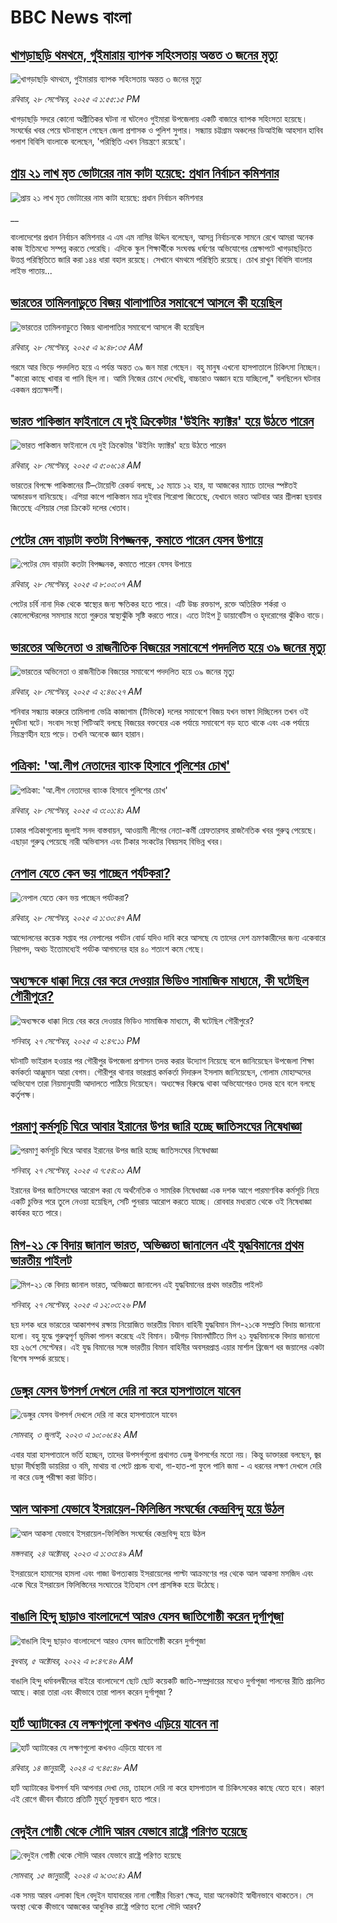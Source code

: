 # BBC News বাংলা## [খাগড়াছড়ি থমথমে, গুইমারায় ব্যাপক সহিংসতায় অন্তত ৩ জনের মৃত্যু ](https://www.bbc.com/bengali/articles/crl54157lrro?at_medium=RSS&at_campaign=rss?at_campaign=githubrss)![খাগড়াছড়ি থমথমে, গুইমারায় ব্যাপক সহিংসতায় অন্তত ৩ জনের মৃত্যু ](https://ichef.bbci.co.uk/ace/ws/240/cpsprodpb/beac/live/e9d31480-9c65-11f0-928c-71dbb8619e94.jpg)_রবিবার, ২৮ সেপ্টেম্বর, ২০২৫ এ ১:৫৫:১৫ PM_খাগড়াছড়ি সদরে কোনো অপ্রীতিকর ঘটনা না ঘটলেও গুইমারা উপজেলায় একটি বাজারে ব্যাপক  সহিংসতা হয়েছে। সংঘর্ষের খবর পেয়ে ঘটনাস্থলে গেছেন জেলা প্রশাসক ও পুলিশ সুপার। সন্ধ্যায় চট্টগ্রাম অঞ্চলের ডিআইজি আহসান হাবিব পলাশ বিবিসি বাংলাকে বলেছেন, 'পরিস্থিতি এখন নিয়ন্ত্রণে রয়েছে'।## [প্রায় ২১ লাখ মৃত ভোটারের নাম কাটা হয়েছে: প্রধান নির্বাচন কমিশনার](https://www.bbc.co.uk/bengali/live/c0q73549jvvt?at_medium=RSS&at_campaign=rss?at_campaign=githubrss)![প্রায় ২১ লাখ মৃত ভোটারের নাম কাটা হয়েছে: প্রধান নির্বাচন কমিশনার](https://ichef.bbci.co.uk/ace/standard/240/cpsprodpb/7cb5/live/61a51f80-9c7a-11f0-92db-77261a15b9d2.jpg)__বাংলাদেশের প্রধান নির্বাচন কমিশনার এ এম এম নাসির উদ্দিন বলেছেন, আসন্ন নির্বাচনকে সামনে রেখে আমরা অনেক কাজ ইতিমধ্যে সম্পন্ন করতে পেরেছি। এদিকে  স্কুল শিক্ষার্থীকে সংঘবদ্ধ ধর্ষণের অভিযোগের প্রেক্ষাপটে খাগড়াছড়িতে উত্তপ্ত পরিস্থিতিতে জারি করা ১৪৪ ধারা বহাল রয়েছে। সেখানে থমথমে পরিস্থিতি রয়েছে। চোখ রাখুন বিবিসি বাংলার লাইভ পাতায়...## [ভারতের তামিলনাড়ুতে বিজয় থালাপাতির সমাবেশে আসলে কী হয়েছিল](https://www.bbc.com/bengali/articles/c62zgwnpxy2o?at_medium=RSS&at_campaign=rss?at_campaign=githubrss)![ভারতের তামিলনাড়ুতে বিজয় থালাপাতির সমাবেশে আসলে কী হয়েছিল](https://ichef.bbci.co.uk/ace/ws/240/cpsprodpb/4545/live/44ac7b00-9c4b-11f0-82b3-31d97f4e1ffa.jpg)_রবিবার, ২৮ সেপ্টেম্বর, ২০২৫ এ ৯:৪৮:৩৫ AM_গরমে আর ভিড়ে পদদলিত হয়ে এ পর্যন্ত অন্তত ৩৯ জন মারা গেছেন। বহু মানুষ এখনাে হাসপাতালে চিকিৎসা নিচ্ছেন। "কারো কাছে খাবার বা পানি ছিল না। আমি নিজের চোখে দেখেছি, বাচ্চারাও অজ্ঞান হয়ে যাচ্ছিলো," বলছিলেন ঘটনার একজন প্রত্যক্ষদর্শী।## [ভারত পাকিস্তান ফাইনালে যে দুই ক্রিকেটার 'উইনিং ফ্যাক্টর' হয়ে উঠতে পারেন](https://www.bbc.com/bengali/articles/c3rvz8w4814o?at_medium=RSS&at_campaign=rss?at_campaign=githubrss)![ভারত পাকিস্তান ফাইনালে যে দুই ক্রিকেটার 'উইনিং ফ্যাক্টর' হয়ে উঠতে পারেন](https://ichef.bbci.co.uk/ace/ws/240/cpsprodpb/13a5/live/a24673a0-9bd9-11f0-a5d8-b7aec58e273f.jpg)_রবিবার, ২৮ সেপ্টেম্বর, ২০২৫ এ ৫:০৬:১৪ AM_ভারতের বিপক্ষে পাকিস্তানের টি–টোয়েন্টি রেকর্ড বলছে, ১৫ ম্যাচে ১২ হার, যা আজকের ম্যাচে তাদের স্পষ্টতই আন্ডারডগ বানিয়েছে। এশিয়া কাপে পাকিস্তান মাত্র দুইবার শিরোপা জিতেছে, যেখানে ভারত আটবার আর শ্রীলঙ্কা ছয়বার জিতেছে এশিয়ার সেরা ক্রিকেট দলের খেতাব।## [পেটের মেদ বাড়াটা কতটা বিপজ্জনক, কমাতে পারেন যেসব উপায়ে](https://www.bbc.com/bengali/articles/crev57jjddwo?at_medium=RSS&at_campaign=rss?at_campaign=githubrss)![পেটের মেদ বাড়াটা কতটা বিপজ্জনক, কমাতে পারেন যেসব উপায়ে](https://ichef.bbci.co.uk/ace/ws/240/cpsprodpb/5f2b/live/265c4bb0-774f-11f0-a20f-3b86f375586a.jpg)_রবিবার, ২৮ সেপ্টেম্বর, ২০২৫ এ ৮:০০:০৭ AM_পেটের চর্বি নানা দিক থেকে স্বাস্থ্যের জন্য ক্ষতিকর হতে পারে। এটি উচ্চ রক্তচাপ, রক্তে অতিরিক্ত শর্করা ও কোলেস্টেরলের সমস্যার মতো গুরুতর স্বাস্থ্যঝুঁকি সৃষ্টি করতে পারে। এতে টাইপ টু ডায়াবেটিস ও হৃদরোগের ঝুঁকিও বাড়ে।## [ভারতের অভিনেতা ও রাজনীতিক বিজয়ের সমাবেশে পদদলিত হয়ে ৩৯ জনের মৃত্যু](https://www.bbc.com/bengali/articles/cdjzm2438wno?at_medium=RSS&at_campaign=rss?at_campaign=githubrss)![ভারতের অভিনেতা ও রাজনীতিক বিজয়ের সমাবেশে পদদলিত হয়ে ৩৯ জনের মৃত্যু](https://ichef.bbci.co.uk/ace/ws/240/cpsprodpb/a4d6/live/0ea448b0-9c11-11f0-b741-177e3e2c2fc7.jpg)_রবিবার, ২৮ সেপ্টেম্বর, ২০২৫ এ ২:৪৬:২৭ AM_শনিবার সন্ধ্যায় কারুরে তামিলাগা ভেত্রি কাজাগাম (টিভিকে) দলের সমাবেশে বিজয় যখন ভাষণ দিচ্ছিলেন তখন ওই দুর্ঘটনা ঘটে। সংবাদ সংস্থা পিটিআই বলছে বিজয়ের বক্তব্যের এক পর্যায়ে সমাবেশে বড় হতে থাকে এবং এক পর্যায়ে নিয়ন্ত্রণহীন হয়ে পড়ে। তখনি অনেকে জ্ঞান হারান।## [পত্রিকা: 'আ.লীগ নেতাদের ব্যাংক হিসাবে পুলিশের চোখ'](https://www.bbc.com/bengali/articles/c7403dl1vjvo?at_medium=RSS&at_campaign=rss?at_campaign=githubrss)![পত্রিকা: 'আ.লীগ নেতাদের ব্যাংক হিসাবে পুলিশের চোখ'](https://ichef.bbci.co.uk/ace/ws/240/cpsprodpb/b7fd/live/dcad88b0-9c12-11f0-9e4d-596b7dbb7ada.jpg)_রবিবার, ২৮ সেপ্টেম্বর, ২০২৫ এ ৩:০১:৪১ AM_ঢাকার পত্রিকাগুলোয় জুলাই সনদ বাস্তবায়ন, আওয়ামী লীগের নেতা-কর্মী গ্রেফতারসহ রাজনৈতিক খবর গুরুত্ব পেয়েছে। এছাড়া গুরুত্ব পেয়েছে নারী অভিবাসন এবং টিকার সংকটের বিষয়সহ বিভিন্ন খবর।## [নেপাল যেতে কেন ভয় পাচ্ছেন পর্যটকরা?](https://www.bbc.com/bengali/articles/cvg41k70xwjo?at_medium=RSS&at_campaign=rss?at_campaign=githubrss)![নেপাল যেতে কেন ভয় পাচ্ছেন পর্যটকরা?](https://ichef.bbci.co.uk/ace/ws/240/cpsprodpb/d589/live/7a1384e0-9ad0-11f0-928c-71dbb8619e94.jpg)_রবিবার, ২৮ সেপ্টেম্বর, ২০২৫ এ ১:৩০:৪৭ AM_আন্দোলনের কয়েক সপ্তাহ পর নেপালের পর্যটন বোর্ড যদিও দাবি করে আসছে যে তাদের দেশ ভ্রমণকারীদের জন্য একেবারে নিরাপদ, অথচ ইতোমধ্যেই পর্যটক আগমনের হার ৪০ শতাংশ কমে গেছে।## [অধ্যক্ষকে ধাক্কা দিয়ে বের করে দেওয়ার ভিডিও সামাজিক মাধ্যমে, কী ঘটেছিল গৌরীপুরে?](https://www.bbc.com/bengali/articles/cx2j484gdgko?at_medium=RSS&at_campaign=rss?at_campaign=githubrss)![অধ্যক্ষকে ধাক্কা দিয়ে বের করে দেওয়ার ভিডিও সামাজিক মাধ্যমে, কী ঘটেছিল গৌরীপুরে?](https://ichef.bbci.co.uk/ace/ws/240/cpsprodpb/75ba/live/cf7473b0-9ba5-11f0-b7a8-4f368f70612e.jpg)_শনিবার, ২৭ সেপ্টেম্বর, ২০২৫ এ ২:৪৭:১১ PM_ঘটনাটি ভাইরাল হওয়ার পর গৌরীপুর উপজেলা প্রশাসন তদন্ত করার উদ্যোগ নিয়েছে বলে জানিয়েছেন উপজেলা শিক্ষা কর্মকর্তা আঞ্জুমান আরা বেগম। গৌরীপুর থানার ভারপ্রাপ্ত কর্মকর্তা দিদারুল ইসলাম জানিয়েছেন, গোলাম মোহাম্মদের অভিযোগ তারা নিয়মানুযায়ী আদালতে পাঠিয়ে দিয়েছেন। অধ্যক্ষের বিরুদ্ধে থাকা অভিযোগেরও তদন্ত হবে বলে বলছে কর্তৃপক্ষ।## [পরমাণু কর্মসূচি ঘিরে আবার ইরানের উপর জারি হচ্ছে জাতিসংঘের নিষেধাজ্ঞা](https://www.bbc.com/bengali/articles/c5yk4ylld0ko?at_medium=RSS&at_campaign=rss?at_campaign=githubrss)![পরমাণু কর্মসূচি ঘিরে আবার ইরানের উপর জারি হচ্ছে জাতিসংঘের নিষেধাজ্ঞা](https://ichef.bbci.co.uk/ace/ws/240/cpsprodpb/7321/live/45610dc0-9b76-11f0-92db-77261a15b9d2.jpg)_শনিবার, ২৭ সেপ্টেম্বর, ২০২৫ এ ৭:৫৪:০১ AM_ইরানের উপর জাতিসংঘের আরোপ করা যে অর্থনৈতিক ও সামরিক নিষেধাজ্ঞা এক দশক আগে পারমাণবিক কর্মসূচি নিয়ে একটি চুক্তির পরে তুলে নেওয়া হয়েছিল, সেটি পুনরায় আরোপ করতে যাচ্ছে। রোববার মধ্যরাত থেকে ওই নিষেধাজ্ঞা কার্যকর হতে পারে।## [মিগ-২১ কে বিদায় জানাল ভারত, অভিজ্ঞতা জানালেন এই যুদ্ধবিমানের প্রথম ভারতীয় পাইলট](https://www.bbc.com/bengali/articles/c059vj705qno?at_medium=RSS&at_campaign=rss?at_campaign=githubrss)![মিগ-২১ কে বিদায় জানাল ভারত, অভিজ্ঞতা জানালেন এই যুদ্ধবিমানের প্রথম ভারতীয় পাইলট](https://ichef.bbci.co.uk/ace/ws/240/cpsprodpb/d3a7/live/2c1ca060-9b83-11f0-b741-177e3e2c2fc7.jpg)_শনিবার, ২৭ সেপ্টেম্বর, ২০২৫ এ ১২:০৩:২৬ PM_ছয় দশক ধরে ভারতের আকাশপথ রক্ষায় নিয়োজিত ভারতীয় বিমান বাহিনী যুদ্ধবিমান মিগ-২১কে সম্প্রতি বিদায় জানানো হলো। বহু যুদ্ধে গুরুত্বপূর্ণ ভূমিকা পালন করেছে এই বিমান।
 চণ্ডীগড় বিমানঘাঁটিতে মিগ ২১ যুদ্ধবিমানকে বিদায় জানানো হয় ২৬শে সেপ্টেম্বর।  এই যুদ্ধ বিমানের সঙ্গে ভারতীয় বিমান বাহিনীর অবসরপ্রাপ্ত এয়ার মার্শাল ব্রিজেশ ধর জয়ালের একটা বিশেষ সম্পর্ক রয়েছে।## [ডেঙ্গুর যেসব উপসর্গ দেখলে দেরি না করে হাসপাতালে যাবেন](https://www.bbc.com/bengali/articles/c72xp58p435o?at_medium=RSS&at_campaign=rss?at_campaign=githubrss)![ডেঙ্গুর যেসব উপসর্গ দেখলে দেরি না করে হাসপাতালে যাবেন](https://ichef.bbci.co.uk/ace/ws/240/cpsprodpb/55de/live/89449250-1973-11ee-a5ed-f9fe36f3a415.jpg)_সোমবার, ৩ জুলাই, ২০২৩ এ ১০:০৬:৪২ AM_এবার যারা হাসপাতালে ভর্তি হচ্ছেন, তাদের উপসর্গগুলো  প্রথাগত ডেঙ্গু উপসর্গের মতো নয়। কিন্তু ডাক্তাররা বলছেন, জ্বর ছাড়া দীর্ঘস্থায়ী ডায়রিয়া ও বমি, মাথায় বা পেটে প্রচন্ড ব্যথা, গা-হাত-পা ফুলে পানি জমা - এ ধরনের লক্ষণ দেখলে দেরি না করে ডেঙ্গু পরীক্ষা করা উচিত।## [আল আকসা যেভাবে ইসরায়েল-ফিলিস্তিন সংঘর্ষের কেন্দ্রবিন্দু হয়ে উঠল](https://www.bbc.com/bengali/articles/cw9v2vr7jdpo?at_medium=RSS&at_campaign=rss?at_campaign=githubrss)![আল আকসা যেভাবে ইসরায়েল-ফিলিস্তিন সংঘর্ষের কেন্দ্রবিন্দু হয়ে উঠল](https://ichef.bbci.co.uk/ace/ws/240/cpsprodpb/29c7/live/de7fe310-71b0-11ee-b315-7d1db3f558c6.jpg)_মঙ্গলবার, ২৪ অক্টোবর, ২০২৩ এ ১:৩৩:৪৯ AM_ইসরায়েলে হামাসের হামলা এবং গাজা উপত্যকায় ইসরায়েলের পাল্টা আক্রমণের পর থেকে আল আকসা মসজিদ এবং একে ঘিরে ইসরায়েল ফিলিস্তিনের সংঘাতের ইতিহাস বেশ প্রাসঙ্গিক হয়ে উঠেছে।## [বাঙালি হিন্দু ছাড়াও বাংলাদেশে আরও যেসব জাতিগোষ্ঠী করেন দুর্গাপূজা](https://www.bbc.com/bengali/news-63121153?at_medium=RSS&at_campaign=rss?at_campaign=githubrss)![বাঙালি হিন্দু ছাড়াও বাংলাদেশে আরও যেসব জাতিগোষ্ঠী করেন দুর্গাপূজা](https://ichef.bbci.co.uk/ace/standard/240/cpsprodpb/85EF/production/_126978243_tripura.jpg)_বুধবার, ৫ অক্টোবর, ২০২২ এ ৮:৪৭:৪৬ AM_বাঙালি হিন্দু ধর্মাবলম্বীদের বাইরে বাংলাদেশে ছোট ছোট কয়েকটি জাতি-সম্প্রদায়ের মধ্যেও দুর্গাপূজা পালনের রীতি প্রচলিত আছে। কারা তারা এবং কীভাবে তারা পালন করেন দুর্গাপূজা ?## [হার্ট অ্যাটাকের যে লক্ষণগুলো কখনও এড়িয়ে যাবেন না](https://www.bbc.com/bengali/articles/c72yqzd5q1jo?at_medium=RSS&at_campaign=rss?at_campaign=githubrss)![হার্ট অ্যাটাকের যে লক্ষণগুলো কখনও এড়িয়ে যাবেন না](https://ichef.bbci.co.uk/ace/ws/240/cpsprodpb/d550/live/00b4c4d0-a31d-11ee-a161-25dd32717e28.jpg)_রবিবার, ১৪ জানুয়ারী, ২০২৪ এ ৭:৪৫:৪৮ AM_হার্ট অ্যাটাকের উপসর্গ যদি আপনার দেখা দেয়, তাহলে দেরি না করে হাসপাতাল বা চিকিৎসকের কাছে যেতে হবে। কারণ এই রোগে জীবন বাঁচাতে প্রতিটি মুহূর্ত মূল্যবান হতে পারে।## [বেদুইন গোষ্ঠী থেকে সৌদি আরব যেভাবে রাষ্ট্রে পরিণত হয়েছে](https://www.bbc.com/bengali/articles/cv245k80eyyo?at_medium=RSS&at_campaign=rss?at_campaign=githubrss)![বেদুইন গোষ্ঠী থেকে সৌদি আরব যেভাবে রাষ্ট্রে পরিণত হয়েছে](https://ichef.bbci.co.uk/ace/ws/240/cpsprodpb/a416/live/85d0e1a0-a226-11ee-bfd7-bb32476b6a5c.jpg)_সোমবার, ১৫ জানুয়ারী, ২০২৪ এ ৯:৩০:৪১ AM_এক সময় আরব এলাকা ছিল বেদুইন যাযাবরের নানা গোষ্ঠীর বিচরণ ক্ষেত্র, যারা অনেকটাই স্বাধীনভাবে থাকতেন। সে অবস্থা থেকে কীভাবে আজকের আধুনিক রাষ্ট্রে পরিণত হলো সৌদি আরব?